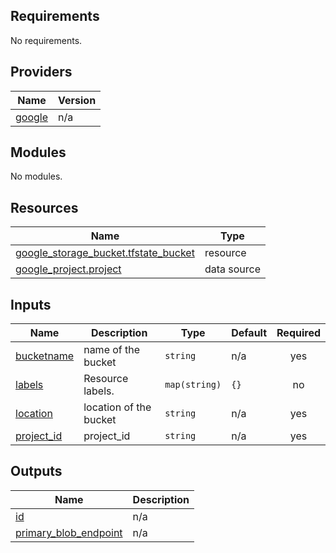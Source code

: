 ## Requirements

No requirements.

## Providers

| Name | Version |
|------|---------|
| <a name="provider_google"></a> [google](#provider\_google) | n/a |

## Modules

No modules.

## Resources

| Name | Type |
|------|------|
| [google_storage_bucket.tfstate_bucket](https://registry.terraform.io/providers/hashicorp/google/latest/docs/resources/storage_bucket) | resource |
| [google_project.project](https://registry.terraform.io/providers/hashicorp/google/latest/docs/data-sources/project) | data source |

## Inputs

| Name | Description | Type | Default | Required |
|------|-------------|------|---------|:--------:|
| <a name="input_bucketname"></a> [bucketname](#input\_bucketname) | name of the bucket | `string` | n/a | yes |
| <a name="input_labels"></a> [labels](#input\_labels) | Resource labels. | `map(string)` | `{}` | no |
| <a name="input_location"></a> [location](#input\_location) | location of the bucket | `string` | n/a | yes |
| <a name="input_project_id"></a> [project\_id](#input\_project\_id) | project\_id | `string` | n/a | yes |

## Outputs

| Name | Description |
|------|-------------|
| <a name="output_id"></a> [id](#output\_id) | n/a |
| <a name="output_primary_blob_endpoint"></a> [primary\_blob\_endpoint](#output\_primary\_blob\_endpoint) | n/a |
